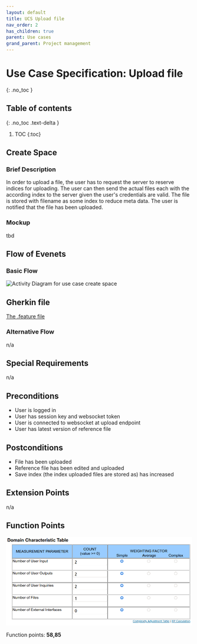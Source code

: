 ```yaml
---
layout: default
title: UCS Upload file
nav_order: 2
has_children: true
parent: Use cases
grand_parent: Project management
---
```


# Use Case Specification: Upload file
{: .no_toc }

## Table of contents
{: .no_toc .text-delta }

1. TOC
{:toc}

## Create Space
### Brief Description
In order to upload a file, the user has to request the server to reserve indices for uploading. The user can then send the actual files each with the according index to the server given the user's credentials are valid. The file is stored with filename as some index to reduce meta data. The user is notified that the file has been uploaded. 

### Mockup
tbd

## Flow of Evenets
### Basic Flow
![Activity Diagram for use case create space](../../../img/use_cases/activity_diagrams/ad_upload_file.svg)

## Gherkin file
[The .feature file](https://github.com/Vaultionizer/vault-server/blob/develop/src/test/resources/features/uploadFile.feature)

### Alternative Flow
n/a

## Special Requirements
n/a

## Preconditions
* User is logged in
* User has session key and websocket token
* User is connected to websocket at upload endpoint
* User has latest version of reference file

## Postconditions
* File has been uploaded
* Reference file has been edited and uploaded
* Save index (the index uploaded files are stored as) has increased

## Extension Points
n/a

## Function Points
![Function Points calculation table for Create Space - made with Tiny Tools](../../../img/use_cases/function_points/uc1_createspace.png)

Function points: **58,85**